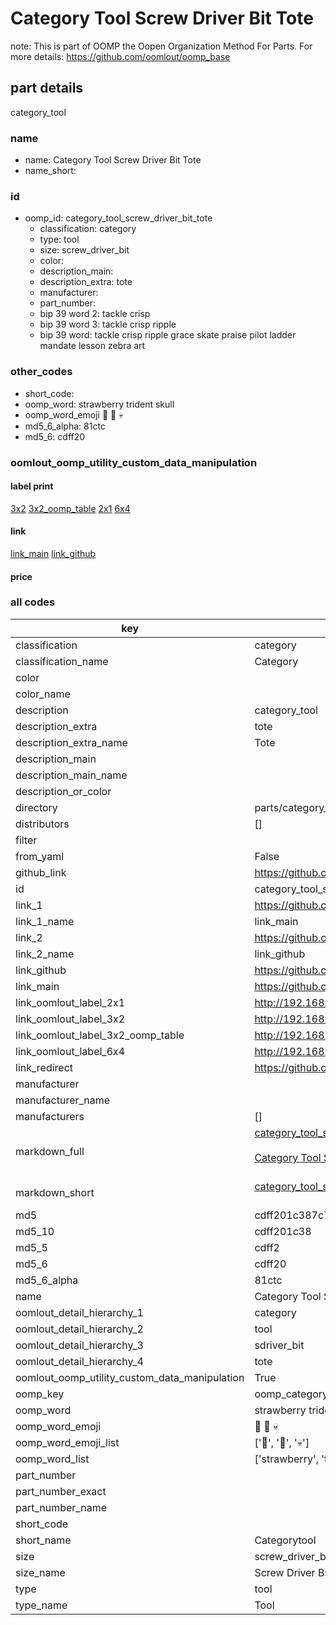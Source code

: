 # Category Tool Screw Driver Bit Tote  

note: This is part of OOMP the Oopen Organization Method For Parts. For more details: https://github.com/oomlout/oomp_base

##  part details
  



category_tool



### name
* name: Category Tool Screw Driver Bit Tote
* name_short: 
### id
* oomp_id: category_tool_screw_driver_bit_tote
  * classification: category
  * type: tool
  * size: screw_driver_bit
  * color: 
  * description_main: 
  * description_extra: tote
  * manufacturer: 
  * part_number: 
  * bip 39 word 2: tackle crisp
  * bip 39 word 3: tackle crisp ripple
  * bip 39 word: tackle crisp ripple grace skate praise pilot ladder mandate lesson zebra art

### other_codes
* short_code: 
* oomp_word: strawberry trident skull
* oomp_word_emoji :strawberry: :trident: :skull:
* md5_6_alpha: 81ctc
* md5_6: cdff20






### oomlout_oomp_utility_custom_data_manipulation
#### label print
[3x2](http://192.168.1.245:1112/?label=oomp%2081ctc)
[3x2_oomp_table](http://192.168.1.108:1112/?label=oomp%2081ctc)
[2x1](http://192.168.1.242:1112/?label=oomp%2081ctc)
[6x4](http://192.168.1.55:1112/?label=oomp%2081ctc)    

#### link

[link_main](https://github.com/oomlout/oomlout_oomp_version_1_messy/tree/main/parts/category_tool_screw_driver_bit_tote) [link_github](https://github.com/oomlout/oomlout_oomp_version_1_messy/tree/main/parts/category_tool_screw_driver_bit_tote)                             

#### price







### all codes 
| key | value |  
| --- | --- |  
| classification | category |  
| classification_name | Category |  
| color |  |  
| color_name |  |  
| description | category_tool |  
| description_extra | tote |  
| description_extra_name | Tote |  
| description_main |  |  
| description_main_name |  |  
| description_or_color |   |  
| directory | parts/category_tool_screw_driver_bit_tote |  
| distributors | [] |  
| filter |  |  
| from_yaml | False |  
| github_link | https://github.com/oomlout/oomlout_oomp_part_src/tree/main/parts/category_tool_screw_driver_bit_tote |  
| id | category_tool_screw_driver_bit_tote |  
| link_1 | https://github.com/oomlout/oomlout_oomp_version_1_messy/tree/main/parts/category_tool_screw_driver_bit_tote |  
| link_1_name | link_main |  
| link_2 | https://github.com/oomlout/oomlout_oomp_version_1_messy/tree/main/parts/category_tool_screw_driver_bit_tote |  
| link_2_name | link_github |  
| link_github | https://github.com/oomlout/oomlout_oomp_version_1_messy/tree/main/parts/category_tool_screw_driver_bit_tote |  
| link_main | https://github.com/oomlout/oomlout_oomp_version_1_messy/tree/main/parts/category_tool_screw_driver_bit_tote |  
| link_oomlout_label_2x1 | http://192.168.1.242:1112/?label=oomp%2081ctc |  
| link_oomlout_label_3x2 | http://192.168.1.245:1112/?label=oomp%2081ctc |  
| link_oomlout_label_3x2_oomp_table | http://192.168.1.108:1112/?label=oomp%2081ctc |  
| link_oomlout_label_6x4 | http://192.168.1.55:1112/?label=oomp%2081ctc |  
| link_redirect | https://github.com/oomlout/oomlout_oomp_version_1_messy/tree/main/parts/category_tool_screw_driver_bit_tote |  
| manufacturer |  |  
| manufacturer_name |  |  
| manufacturers | [] |  
| markdown_full | [category_tool_screw_driver_bit_tote](none)<br>[](none)<br>[Category Tool Screw Driver Bit Tote](none)<br><br> |  
| markdown_short | [category_tool_screw_driver_bit_tote](none)<br><br> |  
| md5 | cdff201c387c749ea6650657748ceee8 |  
| md5_10 | cdff201c38 |  
| md5_5 | cdff2 |  
| md5_6 | cdff20 |  
| md5_6_alpha | 81ctc |  
| name | Category Tool Screw Driver Bit Tote |  
| oomlout_detail_hierarchy_1 | category |  
| oomlout_detail_hierarchy_2 | tool |  
| oomlout_detail_hierarchy_3 | sdriver_bit |  
| oomlout_detail_hierarchy_4 | tote |  
| oomlout_oomp_utility_custom_data_manipulation | True |  
| oomp_key | oomp_category_tool_screw_driver_bit_tote |  
| oomp_word | strawberry trident skull |  
| oomp_word_emoji | :strawberry: :trident: :skull: |  
| oomp_word_emoji_list | [':strawberry:', ':trident:', ':skull:'] |  
| oomp_word_list | ['strawberry', 'trident', 'skull'] |  
| part_number |  |  
| part_number_exact |  |  
| part_number_name |  |  
| short_code |  |  
| short_name | Categorytool |  
| size | screw_driver_bit |  
| size_name | Screw Driver Bit |  
| type | tool |  
| type_name | Tool |  
